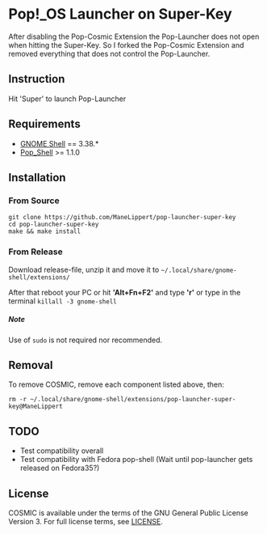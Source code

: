 # Pop!_OS Launcher on Super-Key

After disabling the Pop-Cosmic Extension the Pop-Launcher does not open when hitting the Super-Key. So I forked the Pop-Cosmic Extension and removed everything that does not control the Pop-Launcher. 

## Instruction

Hit 'Super' to launch Pop-Launcher

## Requirements
* [GNOME Shell](https://gitlab.gnome.org/GNOME/gnome-shell) == 3.38.*
* [Pop_Shell](https://github.com/pop-os/shell) >= 1.1.0


## Installation 
### From Source

```
git clone https://github.com/ManeLippert/pop-launcher-super-key
cd pop-launcher-super-key
make && make install
```
### From Release
Download release-file, unzip it and move it to ```~/.local/share/gnome-shell/extensions/```


After that reboot your PC or hit **'Alt+Fn+F2'** and type **'r'** or type in the terminal ```killall -3 gnome-shell```

##### Note
Use of `sudo` is not required nor recommended.

## Removal

To remove COSMIC, remove each component listed above, then:

```
rm -r ~/.local/share/gnome-shell/extensions/pop-launcher-super-key@ManeLippert
```

## TODO
* Test compatibility overall
* Test compatibility with Fedora pop-shell (Wait until pop-launcher gets released on Fedora35?)

## License
COSMIC is available under the terms of the GNU General Public License Version 3. For full license terms, see [LICENSE](./LICENSE).
